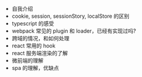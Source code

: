 - 自我介绍
- cookie, session, sessionStory, localStore 的区别
- typescript 的感受
- webpack 常见的 plugin 和 loader，已经有实现过吗?
- 跨域的情况，和如何处理
- react 常用的 hook
- react 服务端渲染的了解
- 微前端的理解
- spa 的理解，优缺点
